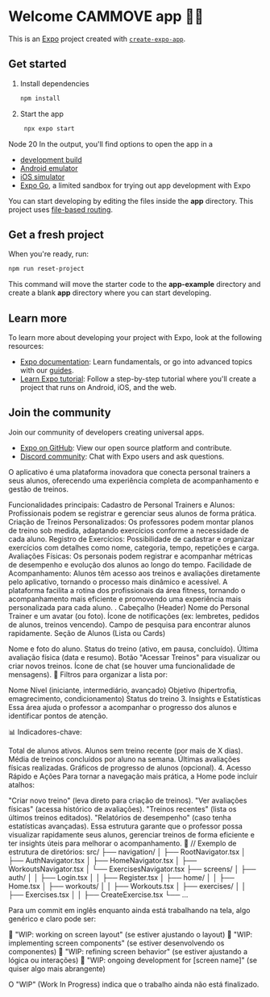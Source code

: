 # Welcome CAMMOVE app 👋💕

This is an [Expo](https://expo.dev) project created with [`create-expo-app`](https://www.npmjs.com/package/create-expo-app).

## Get started

1. Install dependencies

   ```bash
   npm install
   ```

2. Start the app

   ```bash
    npx expo start
   ```

Node 20
In the output, you'll find options to open the app in a

- [development build](https://docs.expo.dev/develop/development-builds/introduction/)
- [Android emulator](https://docs.expo.dev/workflow/android-studio-emulator/)
- [iOS simulator](https://docs.expo.dev/workflow/ios-simulator/)
- [Expo Go](https://expo.dev/go), a limited sandbox for trying out app development with Expo

You can start developing by editing the files inside the **app** directory. This project uses [file-based routing](https://docs.expo.dev/router/introduction).

## Get a fresh project

When you're ready, run:

```bash
npm run reset-project
```

This command will move the starter code to the **app-example** directory and create a blank **app** directory where you can start developing.

## Learn more

To learn more about developing your project with Expo, look at the following resources:

- [Expo documentation](https://docs.expo.dev/): Learn fundamentals, or go into advanced topics with our [guides](https://docs.expo.dev/guides).
- [Learn Expo tutorial](https://docs.expo.dev/tutorial/introduction/): Follow a step-by-step tutorial where you'll create a project that runs on Android, iOS, and the web.

## Join the community

Join our community of developers creating universal apps.

- [Expo on GitHub](https://github.com/expo/expo): View our open source platform and contribute.
- [Discord community](https://chat.expo.dev): Chat with Expo users and ask questions.

O aplicativo é uma plataforma inovadora que conecta personal trainers a seus alunos, oferecendo uma experiência completa de acompanhamento e gestão de treinos.

Funcionalidades principais:
Cadastro de Personal Trainers e Alunos: Profissionais podem se registrar e gerenciar seus alunos de forma prática.
Criação de Treinos Personalizados: Os professores podem montar planos de treino sob medida, adaptando exercícios conforme a necessidade de cada aluno.
Registro de Exercícios: Possibilidade de cadastrar e organizar exercícios com detalhes como nome, categoria, tempo, repetições e carga.
Avaliações Físicas: Os personais podem registrar e acompanhar métricas de desempenho e evolução dos alunos ao longo do tempo.
Facilidade de Acompanhamento: Alunos têm acesso aos treinos e avaliações diretamente pelo aplicativo, tornando o processo mais dinâmico e acessível.
A plataforma facilita a rotina dos profissionais da área fitness, tornando o acompanhamento mais eficiente e promovendo uma experiência mais personalizada para cada aluno.
. Cabeçalho (Header)
Nome do Personal Trainer e um avatar (ou foto).
Ícone de notificações (ex: lembretes, pedidos de alunos, treinos vencendo).
Campo de pesquisa para encontrar alunos rapidamente.
Seção de Alunos (Lista ou Cards)

Nome e foto do aluno.
Status do treino (ativo, em pausa, concluído).
Última avaliação física (data e resumo).
Botão "Acessar Treinos" para visualizar ou criar novos treinos.
Ícone de chat (se houver uma funcionalidade de mensagens).
🔹 Filtros para organizar a lista por:

Nome
Nível (iniciante, intermediário, avançado)
Objetivo (hipertrofia, emagrecimento, condicionamento)
Status do treino 3. Insights e Estatísticas
Essa área ajuda o professor a acompanhar o progresso dos alunos e identificar pontos de atenção.

📊 Indicadores-chave:

Total de alunos ativos.
Alunos sem treino recente (por mais de X dias).
Média de treinos concluídos por aluno na semana.
Últimas avaliações físicas realizadas.
Gráficos de progresso de alunos (opcional). 4. Acesso Rápido e Ações
Para tornar a navegação mais prática, a Home pode incluir atalhos:

"Criar novo treino" (leva direto para criação de treinos).
"Ver avaliações físicas" (acessa histórico de avaliações).
"Treinos recentes" (lista os últimos treinos editados).
"Relatórios de desempenho" (caso tenha estatísticas avançadas).
Essa estrutura garante que o professor possa visualizar rapidamente seus alunos, gerenciar treinos de forma eficiente e ter insights úteis para melhorar o acompanhamento. 🚀
// Exemplo de estrutura de diretórios:
src/
├── navigation/
│ ├── RootNavigator.tsx
│ ├── AuthNavigator.tsx
│ ├── HomeNavigator.tsx
│ ├── WorkoutsNavigator.tsx
│ └── ExercisesNavigator.tsx
├── screens/
│ ├── auth/
│ │ ├── Login.tsx
│ │ ├── Register.tsx
│ ├── home/
│ │ ├── Home.tsx
│ ├── workouts/
│ │ ├── Workouts.tsx
│ ├── exercises/
│ │ ├── Exercises.tsx
│ │ ├── CreateExercise.tsx
└── ...

Para um commit em inglês enquanto ainda está trabalhando na tela, algo genérico e claro pode ser:

🔹 "WIP: working on screen layout" (se estiver ajustando o layout)
🔹 "WIP: implementing screen components" (se estiver desenvolvendo os componentes)
🔹 "WIP: refining screen behavior" (se estiver ajustando a lógica ou interações)
🔹 "WIP: ongoing development for [screen name]" (se quiser algo mais abrangente)

O "WIP" (Work In Progress) indica que o trabalho ainda não está finalizado.
